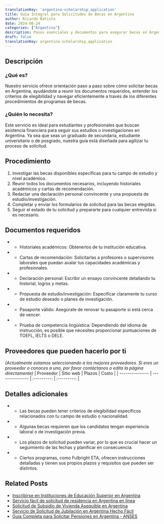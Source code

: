 ```yaml
---
translationKey: 'argentina-scholarship_application'
title: Guía Integral para Solicitudes de Becas en Argentina
author: Ricardo Batista
date: 2024-06-24
categories: ["Argentina"]
description: Pasos esenciales y documentos para asegurar becas en Argentina. Diseñado para estudiantes y profesionales en busca de oportunidades académicas.
draft: false
translationKey: argentina-scholarship_application
---
```


## Descripción
### ¿Qué es?
Nuestro servicio ofrece orientación paso a paso sobre cómo solicitar becas en Argentina, ayudándote a reunir los documentos requeridos, entender los criterios de elegibilidad y navegar eficientemente a través de los diferentes procedimientos de programas de becas.

### ¿Quién lo necesita?
Este servicio es ideal para estudiantes y profesionales que buscan asistencia financiera para seguir sus estudios o investigaciones en Argentina. Ya sea que seas un graduado de secundaria, estudiante universitario o de posgrado, nuestra guía está diseñada para agilizar tu proceso de solicitud.

## Procedimiento

1. Investigar las becas disponibles específicas para tu campo de estudio y nivel académico.
2. Reunir todos los documentos necesarios, incluyendo historiales académicos y cartas de recomendación.
3. Redactar una declaración personal convincente y una propuesta de estudio/investigación.
4. Completar y enviar los formularios de solicitud para las becas elegidas.
5. Seguir el estado de tu solicitud y prepararte para cualquier entrevista si es necesario.

## Documentos requeridos

- * Historiales académicos: Obtenerlos de tu institución educativa.
- * Cartas de recomendación: Solicitarlas a profesores o supervisores laborales que puedan avalar tus capacidades académicas y profesionales.
- * Declaración personal: Escribir un ensayo convincente detallando tu historial, logros y metas.
- * Propuesta de estudio/investigación: Especificar claramente tu curso de estudio deseado o planes de investigación.
- * Pasaporte válido: Asegúrate de renovar tu pasaporte si está cerca de vencer.
- * Prueba de competencia lingüística: Dependiendo del idioma de instrucción, es posible que necesites proporcionar puntuaciones de TOEFL, IELTS o DELE.

## Proveedores que pueden hacerlo por ti
_(Actualmente estamos seleccionando a los mejores proveedores. Si eres un proveedor o conoces a uno, por favor contáctanos o edita la página directamente)_
| Proveedor       |     Sitio web    |    Plazos    |    Costo    |
| --------------- | ---------------  |  :---------: | :---------: |

## Detalles adicionales

- * Las becas pueden tener criterios de elegibilidad específicos relacionados con tu campo de estudio o nacionalidad.
- * Algunas becas requieren que los candidatos tengan experiencia laboral o de investigación previa.
- * Los plazos de solicitud pueden variar, por lo que es crucial hacer un seguimiento de las fechas y planificar en consecuencia.
- * Ciertos programas, como Fulbright ETA, ofrecen instrucciones detalladas y tienen sus propios plazos y requisitos que pueden ser distintos.
## Related Posts

- [Inscribirse en Instituciones de Educación Superior en Argentina](https://tramitit.com/es/guides/argentina/inscripción_a_educación_superior/)
- [Servicio fácil de solicitud de residencia en Argentina en línea](https://tramitit.com/es/guides/argentina/solicitud_de_residencia/)
- [Solicitud de Subsidio de Vivienda Asequible en Argentina](https://tramitit.com/es/guides/argentina/solicitud_de_subsidio_habitacional/)
- [Servicio de Solicitud de Jubilación en Argentina Hecho Fácil](https://tramitit.com/es/guides/argentina/solicitud_de_jubilación/)
- [Guía Completa para Solicitar Pensiones en Argentina - ANSES](https://tramitit.com/es/guides/argentina/solicitud_de_pensión/)